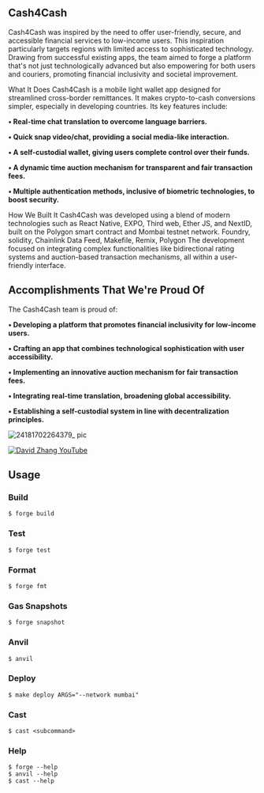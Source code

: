 ## Cash4Cash

Cash4Cash was inspired by the need to offer user-friendly, secure, and accessible financial services to low-income users. This inspiration particularly targets regions with limited access to sophisticated technology. Drawing from successful existing apps, the team aimed to forge a platform that's not just technologically advanced but also empowering for both users and couriers, promoting financial inclusivity and societal improvement.

What It Does Cash4Cash is a mobile light wallet app designed for streamlined cross-border remittances. It makes crypto-to-cash conversions simpler, especially in developing countries. Its key features include:

**• Real-time chat translation to overcome language barriers.**

**• Quick snap video/chat, providing a social media-like interaction.**

**• A self-custodial wallet, giving users complete control over their funds.**

**• A dynamic time auction mechanism for transparent and fair transaction fees.**

**• Multiple authentication methods, inclusive of biometric technologies, to boost security.**


How We Built It Cash4Cash was developed using a blend of modern technologies such as React Native, EXPO, Third web, Ether JS, and NextID, built on the Polygon smart contract and Mombai testnet network. Foundry, solidity, Chainlink Data Feed, Makefile, Remix, Polygon The development focused on integrating complex functionalities like bidirectional rating systems and auction-based transaction mechanisms, all within a user-friendly interface.

## Accomplishments That We're Proud Of

The Cash4Cash team is proud of:

**• Developing a platform that promotes financial inclusivity for low-income users.**

**• Crafting an app that combines technological sophistication with user accessibility.**

**• Implementing an innovative auction mechanism for fair transaction fees.**

**• Integrating real-time translation, broadening global accessibility.**

**• Establishing a self-custodial system in line with decentralization principles.**

![24181702264379_ pic](https://github.com/Solidityarchitect/foundry-send-it/assets/125990317/bf8eb863-dc0a-4d10-8eaa-f78b1507923a)

[![David Zhang YouTube](https://img.shields.io/badge/YouTube-FF0000?style=for-the-badge&logo=youtube&logoColor=white)](https://vimeo.com/893176898)

## Usage

### Build

```shell
$ forge build
```

### Test

```shell
$ forge test
```

### Format

```shell
$ forge fmt
```

### Gas Snapshots

```shell
$ forge snapshot
```

### Anvil

```shell
$ anvil
```

### Deploy

```shell
$ make deploy ARGS="--network mumbai"
```

### Cast

```shell
$ cast <subcommand>
```

### Help

```shell
$ forge --help
$ anvil --help
$ cast --help
```
